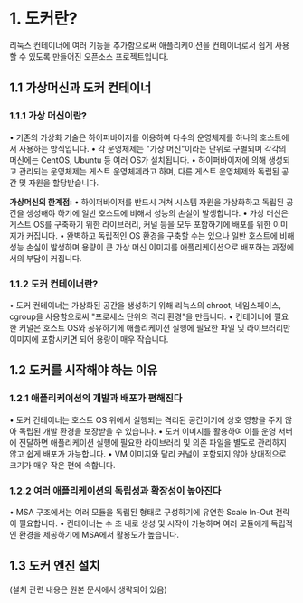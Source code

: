 # 1. 도커란?

리눅스 컨테이너에 여러 기능을 추가함으로써 애플리케이션을 컨테이너로서 쉽게 사용할 수 있도록 만들어진 오픈소스 프로젝트입니다.

## 1.1 가상머신과 도커 컨테이너

### 1.1.1 가상 머신이란?

• 기존의 가상화 기술은 하이퍼바이저를 이용하여 다수의 운영체제를 하나의 호스트에서 사용하는 방식입니다.
• 각 운영체제는 "가상 머신"이라는 단위로 구별되며 각각의 머신에는 CentOS, Ubuntu 등 여러 OS가 설치됩니다.
• 하이퍼바이저에 의해 생성되고 관리되는 운영체제는 게스트 운영체제라고 하며, 다른 게스트 운영체제와 독립된 공간 및 자원을 할당받습니다.

**가상머신의 한계점:**
• 하이퍼바이저를 반드시 거쳐 시스템 자원을 가상화하고 독립된 공간을 생성해야 하기에 일반 호스트에 비해서 성능의 손실이 발생합니다.
• 가상 머신은 게스트 OS를 구축하기 위한 라이브러리, 커널 등을 모두 포함하기에 배포를 위한 이미지가 커집니다.
• 완벽하고 독립적인 OS 환경을 구축할 수는 있으나 일반 호스트에 비해 성능 손실이 발생하며 용량이 큰 가상 머신 이미지를 애플리케이션으로 배포하는 과정에서의 부담이 커집니다.

### 1.1.2 도커 컨테이너란?

• 도커 컨테이너는 가상화된 공간을 생성하기 위해 리눅스의 chroot, 네임스페이스, cgroup을 사용함으로써 "프로세스 단위의 격리 환경"을 만듭니다.
• 컨테이너에 필요한 커널은 호스트 OS와 공유하기에 애플리케이션 실행에 필요한 파일 및 라이브러리만 이미지에 포함시키면 되어 용량이 매우 작습니다.

## 1.2 도커를 시작해야 하는 이유

### 1.2.1 애플리케이션의 개발과 배포가 편해진다

• 도커 컨테이너는 호스트 OS 위에서 실행되는 격리된 공간이기에 상호 영향을 주지 않아 독립된 개발 환경을 보장받을 수 있습니다.
• 도커 이미지를 활용하여 이를 운영 서버에 전달하면 애플리케이션 실행에 필요한 라이브러리 및 의존 파일을 별도로 관리하지 않고 쉽게 배포가 가능합니다.
• VM 이미지와 달리 커널이 포함되지 않아 상대적으로 크기가 매우 작은 편에 속합니다.

### 1.2.2 여러 애플리케이션의 독립성과 확장성이 높아진다

• MSA 구조에서는 여러 모듈을 독립된 형태로 구성하기에 유연한 Scale In-Out 전략이 필요합니다.
• 컨테이너는 수 초 내로 생성 및 시작이 가능하며 여러 모듈에게 독립적인 환경을 제공하기에 MSA에서 활용도가 높습니다.

## 1.3 도커 엔진 설치

(설치 관련 내용은 원본 문서에서 생략되어 있음)
